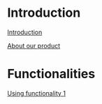 # Introduction

[Introduction](introduction.md)

[About our product](about-product.md)

# Functionalities

[Using functionality 1](functionality1.md)
